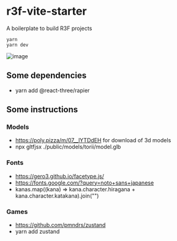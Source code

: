 # r3f-vite-starter
A boilerplate to build R3F projects

```
yarn
yarn dev
```


![image](https://user-images.githubusercontent.com/6551176/221732091-23ee52cb-4150-42fa-b998-43628d7a6b0d.png)

## Some dependencies

* yarn add @react-three/rapier

## Some instructions

### Models
* https://poly.pizza/m/07__lYTDdEH for download of 3d models
* npx gltfjsx ./public/models/torii/model.glb

### Fonts
* https://gero3.github.io/facetype.js/
* https://fonts.google.com/?query=noto+sans+japanese
* kanas.map((kana) => kana.character.hiragana + kana.character.katakana).join("")

### Games

* https://github.com/pmndrs/zustand
* yarn add zustand